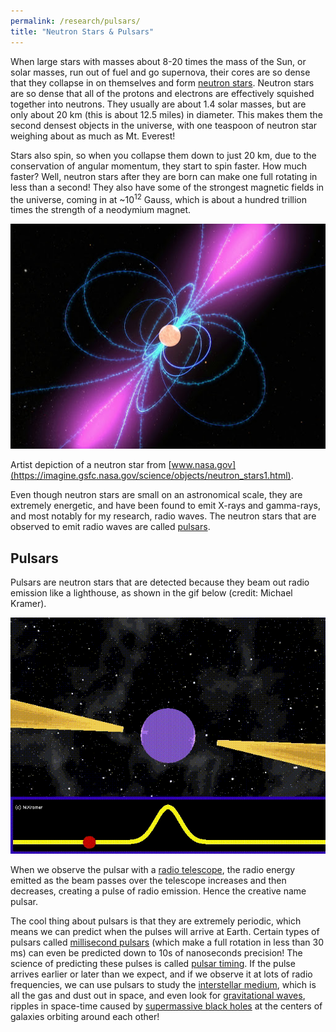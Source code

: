 ```yaml
---
permalink: /research/pulsars/
title: "Neutron Stars & Pulsars"
---
```


When large stars with masses about 8-20 times the mass of the Sun, or solar masses, run out of fuel and go supernova, their cores are so dense that they collapse in on themselves and form [neutron stars](https://imagine.gsfc.nasa.gov/science/objects/neutron_stars1.html). Neutron stars are so dense that all of the protons and electrons are effectively squished together into neutrons. They usually are about 1.4 solar masses, but are only about 20 km (this is about 12.5 miles) in diameter. This makes them the second densest objects in the universe, with one teaspoon of neutron star weighing about as much as Mt. Everest!

Stars also spin, so when you collapse them down to just 20 km, due to the conservation of angular momentum, they start to spin faster. How much faster? Well, neutron stars after they are born can make one full rotating in less than a second! They also have some of the strongest magnetic fields in the universe, coming in at ~10<sup>12</sup> Gauss, which is about a hundred trillion times the strength of a neodymium magnet. 

![alt text](../assets/images/neutron_star.jpg)

Artist depiction of a neutron star from [www.nasa.gov](https://imagine.gsfc.nasa.gov/science/objects/neutron_stars1.html).

Even though neutron stars are small on an astronomical scale, they are extremely energetic, and have been found to emit X-rays and gamma-rays, and most notably for my research, radio waves. The neutron stars that are observed to emit radio waves are called [pulsars](https://www.space.com/32661-pulsars.html).

## Pulsars

Pulsars are neutron stars that are detected because they beam out radio emission like a lighthouse, as shown in the gif below (credit: Michael Kramer). 

![alt text](../assets/images/lighthouse.gif)

When we observe the pulsar with a [radio telescope](https://public.nrao.edu/radio-astronomy/), the radio energy emitted as the beam passes over the telescope increases and then decreases, creating a pulse of radio emission. Hence the creative name pulsar. 

The cool thing about pulsars is that they are extremely periodic, which means we can predict when the pulses will arrive at Earth. Certain types of pulsars called [millisecond pulsars](https://phys.org/news/2016-10-millisecond-pulsars.html) (which make a full rotation in less than 30 ms) can even be predicted down to 10s of nanoseconds precision! The science of predicting these pulses is called [pulsar timing](https://astronomy.swin.edu.au/cosmos/P/Pulsar+Timing). If the pulse arrives earlier or later than we expect, and if we observe it at lots of radio frequencies, we can use pulsars to study the [interstellar medium](http://www-ssg.sr.unh.edu/ism/what1.html), which is all the gas and dust out in space, and even look for [gravitational waves](https://www.ligo.caltech.edu/page/what-are-gw), ripples in space-time caused by [supermassive black holes](https://astronomy.swin.edu.au/cosmos/s/supermassive+black+hole) at the centers of galaxies orbiting around each other!

